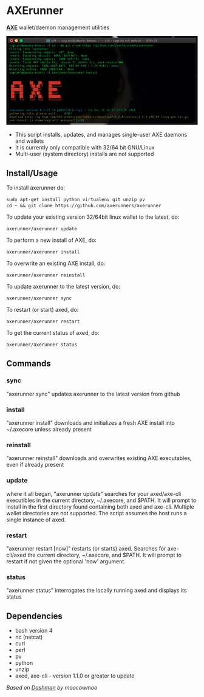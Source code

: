 # AXErunner

**[AXE](https://github.com/AXErunners/axe)** wallet/daemon management utilities

![axerunner_scrnsht](https://raw.githubusercontent.com/AXErunners/media/master/etc/axerunner-v0127.png)

* This script installs, updates, and manages single-user AXE daemons and wallets
* It is currently only compatible with 32/64 bit GNU/Linux
* Multi-user (system directory) installs are not supported

## Install/Usage

To install axerunner do:

    sudo apt-get install python virtualenv git unzip pv
    cd ~ && git clone https://github.com/axerunners/axerunner

To update your existing version 32/64bit linux wallet to the latest, do:

    axerunner/axerunner update

To perform a new install of AXE, do:

    axerunner/axerunner install

To overwrite an existing AXE install, do:

    axerunner/axerunner reinstall

To update axerunner to the latest version, do:

    axerunner/axerunner sync

To restart (or start) axed, do:

    axerunner/axerunner restart

To get the current status of axed, do:

    axerunner/axerunner status


## Commands

### sync

"axerunner sync" updates axerunner to the latest version from github

### install

"axerunner install" downloads and initializes a fresh AXE install into ~/.axecore
unless already present

### reinstall

"axerunner reinstall" downloads and overwrites existing AXE executables, even if
already present

### update

where it all began, "axerunner update" searches for your axed/axe-cli
executibles in the current directory, ~/.axecore, and $PATH.  It will prompt
to install in the first directory found containing both axed and axe-cli.
Multiple wallet directories are not supported. The script assumes the host runs
a single instance of axed.

### restart

"axerunner restart [now]" restarts (or starts) axed. Searches for axe-cli/axed
the current directory, ~/.axecore, and $PATH. It will prompt to restart if not
given the optional 'now' argument.

### status

"axerunner status" interrogates the locally running axed and displays its status

## Dependencies

* bash version 4
* nc (netcat)
* curl
* perl
* pv
* python
* unzip
* axed, axe-cli - version 1.1.0 or greater to update

_Based on [Dashman](https://github.com/moocowmoo/dashman) by moocowmoo_
